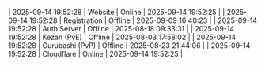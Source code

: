| 2025-09-14 19:52:28 | Website | Online | 2025-09-14 19:52:25 |
| 2025-09-14 19:52:28 | Registration | Offline | 2025-09-09 16:40:23 |
| 2025-09-14 19:52:28 | Auth Server | Offline | 2025-08-18 09:33:31 |
| 2025-09-14 19:52:28 | Kezan (PvE) | Offline | 2025-08-03 17:58:02 |
| 2025-09-14 19:52:28 | Gurubashi (PvP) | Offline | 2025-08-23 21:44:06 |
| 2025-09-14 19:52:28 | Cloudflare | Online | 2025-09-14 19:52:25 |
